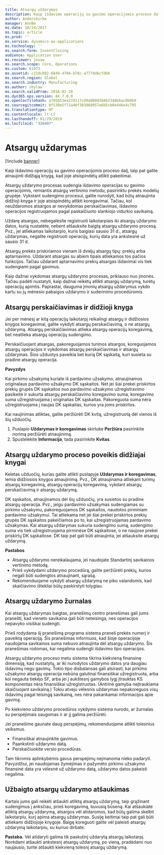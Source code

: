 ```yaml
---
title: Atsargų uždarymas
description: Kaip išdavimo operacijų su gavimo operacijomis proceso dalį, taip pat galite atnaujinti didžiąją knygą, kad joje atsispindėtų atlikti pakeitimai.
author: AndersGirke
manager: AnnBe
ms.date: 10/24/2017
ms.topic: article
ms.prod: ''
ms.service: dynamics-ax-applications
ms.technology: ''
ms.search.form: InventClosing
audience: Application User
ms.reviewer: josaw
ms.search.scope: Core, Operations
ms.custom: 61973
ms.assetid: c210c882-6849-4704-b78c-a777dd6cfdb6
ms.search.region: Global
ms.search.industry: Manufacturing
ms.author: shylaw
ms.search.validFrom: 2016-02-28
ms.dyn365.ops.version: AX 7.0.0
ms.openlocfilehash: a705853ea27d117c99a00893b862348bbac0b9b0
ms.sourcegitcommit: 0f530e5f72a40f383868957a6b5cb0e446e4c795
ms.translationtype: HT
ms.contentlocale: lt-LT
ms.lasthandoff: 01/29/2019
ms.locfileid: "326497"
---
```

# <a name="inventory-close"></a>Atsargų uždarymas

[!include [banner](../includes/banner.md)]

Kaip išdavimo operacijų su gavimo operacijomis proceso dalį, taip pat galite atnaujinti didžiąją knygą, kad joje atsispindėtų atlikti pakeitimai.

Atsargų uždarymo procesas sudengia išdavimo operacijas su gavimo operacijomis, remiantis atsargų vertinimo metodu, pasirinktu prekės modelių grupėje. Vykstant sudengimo procesui, galite nurodyti, kad būtų atnaujinta didžioji knyga ir joje atsispindėtų atlikti koregavimai. Tačiau, kol neuždaromos atsargos ar nevykdomas perskaičiavimas, išdavimo operacijos registruojamos pagal paskaičiuoto slankiojo vidurkio savikainą. 

Uždarę atsargas, nebegalėsite registruoti laikotarpiais iki atsargų uždarymo datos, kurią nustatėte, nebent atšauksite baigtą atsargų uždarymo procesą. Pvz., jei atliekamas laikotarpio, kuris baigiasi sausio 31 d., atsargų uždarymas, negalite registruoti operacijų, kurių data yra ankstesnė už sausio 31 d. 

Atsargų prekės priskiriamos vienam iš dviejų atsargų tipų: prekių arba aptarnavimo. Uždarant atsargas su abiem tipais atliekamos tos pačios funkcijos. Tačiau uždarant aptarnavimo prekių atsargas išdavimai vis tiek sudengiami pagal gavimus. 

Kaip dažnai vykdomas atsargų uždarymo procesas, priklauso nuo įmonės. Tačiau padėti nustatyti, kaip dažnai reikėtų atlikti atsargų uždarymą, turėtų operacijų apimtis. Paprastai, dauguma įmonių atsargų uždarymus vykdo kartu su jų mėnesio pabaigos uždarymo ir suderinimo procedūromis.

## <a name="inventory-recalculation-and-the-general-ledger"></a>Atsargų perskaičiavimas ir didžioji knyga
Jei per mėnesį ar kitą operacijų laikotarpį reikalingi atsargų ir didžiosios knygos koregavimai, galite vykdyti atsargų perskaičiavimą, o ne atsargų uždarymą. Atsargų perskaičiavimas atlieka atsargų operacijų koregavimą, bet neatlieka atsargų operacijų sudengimo. 

Perskaičiuojant atsargas, pakoreguojamos turimos atsargos, koreguojamos atsargų operacijos ir vykdomas atsargų perskaičiavimas ir atsargų uždarymas. Šios užduotys paveikia bet kurią DK sąskaitą, kuri susieta su pradine atsargų operacija. 

**Pavyzdys** 

Kai pirkimo užsakymą kuriate iš pardavimo užsakymo, atnaujinamos originalaus pardavimo užsakymo DK sąskaitos. Net jei šiai prekei priskirtos prekių grupės DK sąskaitos nuo pardavimo užsakymo užregistravimo pasikeitė ir sukurta atsargų perskaičiavimo koregavimo suma, koregavimo suma užregistruojama į originalias DK sąskaitas. Pakoreguota suma nėra užregistruojama į naujas DK sąskaitas, kurios yra joms priskirtos. 

Kai naujinimas atliktas, galite peržiūrėti DK kvitą, užregistruotą dėl vienos iš šių užduočių.

1.  Puslapio **Uždarymas ir koregavimas** skirtuke **Peržiūra** pasirinkite norimą peržiūrėti atnaujinimą.
2.  Spustelėkite **Informacija**, tada pasirinkite **Kvitas**.

## <a name="effects-of-the-inventory-close-process-on-the-general-ledger"></a>Atsargų uždarymo proceso poveikis didžiajai knygai
Keletas užduočių, kurias galite atlikti puslapyje **Uždarymas ir koregavimas**, lemia didžiosios knygos atnaujinimą. Pvz., DK atnaujinama atliekant turimų atsargų koregavimą, atsargų operacijų koregavimą, vykdant atsargų perskaičiavimą ir atsargų uždarymą. 

DK sąskaitos, atnaujinamos dėl šių užduočių, yra susietos su pradine atsargų operacija. Pvz., jeigu pardavimo užsakymas sudengiamas su pirkimo užsakymu, pakoreguojamos DK sąskaitos, naudotos pirminiam pardavimo užsakymui. Tai atliekama net jei šiai prekei priskirtos prekių grupės DK sąskaitos pakeičiamos po to, kai užregistruojamas pardavimo užsakymas. Kai atsargų uždarymas sukuria sudengimo sumą, sudengimo suma vis tiek užregistruojama pirminėse DK sąskaitose, o ne naujose prekei priskirtų DK sąskaitose. DK taip pat gali būti atnaujinta, jei atšauksite atsargų uždarymą. 

**Pastabos**

-   Atsargų uždarymo nereikalaujama, jei naudojate Standartinį savikainos vertinimo metodą.
-   Prieš vykdydami uždarymo procedūrą, galite peržiūrėti prekių, kurios negali būti sudengtos atnaujinant, sąrašą.
-   Rekomenduojame vykdyti atsargų uždarymą ne piko valandomis, kad skaičiavimo ištekliai būtų paskirstyti tolygiau.

## <a name="the-inventory-close-log"></a> Atsargų uždarymo žurnalas
Kai atsargų uždarymas baigtas, pranešimų centro pranešimas gali jums pranešti, kad vieneto savikaina gali būti neteisinga, nes operacijos nepavyko visiškai sudengti. 

Prieš rodydama šį pranešimą programa sistema praneš prekės numerį ir paveiktą operaciją. Šis pranešimas informuos, kad šioje operacijoje naudojama savikainos suma nebuvo atnaujinta dėl atsargų uždarymo. Šis pranešimas rodomas, kai negalima sudengti išdavimo tipo operacijos. 

Atsargų uždarymo proceso metu sistema tikrina kiekvieną finansinę dimensiją, kad nustatytų, ar iki nurodytos uždarymo datos yra daugiau išdavimų negu gavimų. Tokio tipo disbalansas gali atsirasti, kai pirkimo užsakymo atsargų operacija nebūna galutinai finansiškai užregistruota, arba kol negauta tiekėjo SF, arba jei į aukštesnį gamybos lygį įtrauktas KS komponentas nėra finansiškai užregistruotas. (Antrinė gamyba neįtraukiama skaičiuojant savikainą.) Tokiu atveju vėlesnis uždarymas nepakoreguos visų išdavimų pagal teisingą savikainą, nes nėra pakankamai informacijos apie gavimą. 

Po kiekvieno uždarymo procedūros vykdymo sistema nurodo, ar žurnalas su perspėjimais saugomas ir ar jį galima peržiūrėti. 

Jei pranešime gaunate daug perspėjimų, rekomenduojame atlikti tolesnius veiksmus.

-   Finansiškai atnaujinkite gavimus.
-   Paankstinti uždarymo datą.
-   Perskaičiuokite verslo procedūras.

Tam tikromis aplinkybėmis gavus perspėjimų neįmanoma nieko padaryti. Pavyzdžiui, jei naudojamas žymėjimas ir pažymėto pirkimo užsakymo finansinė data yra vėlesnė už uždarymo datą, uždarymo datos pakeisti negalima.

## <a name="reversing-a-completed-inventory-close"></a>Užbaigto atsargų uždarymo atšaukimas
Kartais jums gali reikėti atšaukti atliktą atsargų uždarymą, taip grąžinant sudengimus į anksčiau, prieš koregavimą, buvusią būseną. Kai atšaukiate atliktą atsargų uždarymą, atsargos vėl atidaromos, kad būtų galima skelbti laikotarpiu, kurį apima atsargų uždarymas. Susiję keitimai taip pat gali būti atliekami didžiojoje knygoje. Baigę koreguoti galite vėl paleisti atsargų uždarymą laikotarpiu, su kuriuo dirbate. 

**Pastaba.** Vėl atidaryti galima tik paskutinį uždarytą atsargų laikotarpį. Norėdami atšaukti ankstesnį atsargų uždarymą, po vieną, pradėdami nuo naujausio, turite atšaukti kiekvieną tolesnį atsargų uždarymą.



